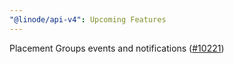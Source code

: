 ```yaml
---
"@linode/api-v4": Upcoming Features
---
```


Placement Groups events and notifications ([#10221](https://github.com/linode/manager/pull/10221))
